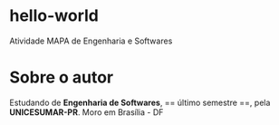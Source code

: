 # hello-world
Atividade MAPA de Engenharia e Softwares

# Sobre o autor
Estudando de **Engenharia de Softwares**, == último semestre ==, pela **UNICESUMAR-PR**.
Moro em Brasília - DF
